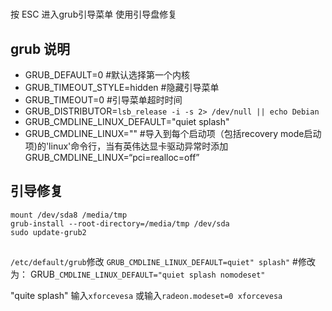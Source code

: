 # 
按 ESC 进入grub引导菜单
使用引导盘修复

## grub 说明

- GRUB_DEFAULT=0 #默认选择第一个内核
- GRUB_TIMEOUT_STYLE=hidden #隐藏引导菜单
- GRUB_TIMEOUT=0 #引导菜单超时时间
- GRUB_DISTRIBUTOR=`lsb_release -i -s 2> /dev/null || echo Debian`
- GRUB_CMDLINE_LINUX_DEFAULT="quiet splash"
- GRUB_CMDLINE_LINUX="" #导入到每个启动项（包括recovery mode启动项)的'linux'命令行，当有英伟达显卡驱动异常时添加GRUB_CMDLINE_LINUX=“pci=realloc=off”

## 引导修复

```shell
mount /dev/sda8 /media/tmp
grub-install --root-directory=/media/tmp /dev/sda
sudo update-grub2
```

## 

`/etc/default/grub`修改
`GRUB_CMDLINE_LINUX_DEFAULT=quiet" splash"`
#修改为：
GRUB`_CMDLINE_LINUX_DEFAULT="quiet splash nomodeset"`

"quite splash"
输入`xforcevesa`
或输入`radeon.modeset=0 xforcevesa`
